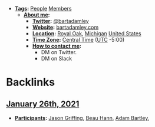 - **[Tags](<Tags.md>):** [People](<People.md>) [Members](<Members.md>)
    - **[About me](<About me.md>):**
        - **[Twitter](<Twitter.md>):** [@bartadamley](https://twitter.com/bartadamley) 
        - **[Website](<Website.md>):** [bartadamley.com](https://www.bartadamley.com/) 
        - **[Location](<Location.md>):** [Royal Oak](<Royal Oak.md>), [Michigan](<Michigan.md>) [United States](<United States.md>)
        - **[Time Zone](<Time Zone.md>):** [Central Time](<Central Time.md>) ([UTC](<UTC.md>) -5:00)
        - **[How to contact me](<How to contact me.md>):**
            - DM on Twitter.
            - DM on Slack

# Backlinks
## [January 26th, 2021](<January 26th, 2021.md>)
- **[Participants](<Participants.md>):** [Jason Griffing](<Jason Griffing.md>), [Beau Hann](<Beau Hann.md>), [Adam Bartley](<Adam Bartley.md>),

